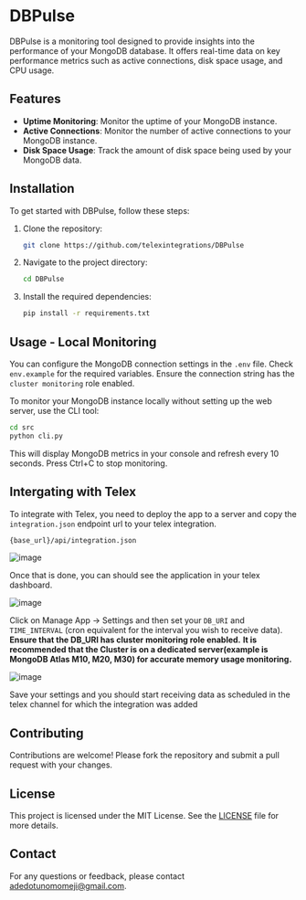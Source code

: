 # DBPulse

DBPulse is a monitoring tool designed to provide insights into the performance of your MongoDB database. It offers real-time data on key performance metrics such as active connections, disk space usage, and CPU usage.

## Features

- **Uptime Monitoring**: Monitor the uptime of your MongoDB instance.
- **Active Connections**: Monitor the number of active connections to your MongoDB instance.
- **Disk Space Usage**: Track the amount of disk space being used by your MongoDB data.

## Installation

To get started with DBPulse, follow these steps:

1. Clone the repository:

   ```bash
   git clone https://github.com/telexintegrations/DBPulse
   ```

2. Navigate to the project directory:

   ```bash
   cd DBPulse
   ```

3. Install the required dependencies:

   ```bash
   pip install -r requirements.txt
   ```

## Usage - Local Monitoring

You can configure the MongoDB connection settings in the `.env` file. Check `env.example` for the required variables. Ensure the connection string has the `cluster monitoring` role enabled.

To monitor your MongoDB instance locally without setting up the web server, use the CLI tool:

```bash
cd src
python cli.py
```

This will display MongoDB metrics in your console and refresh every 10 seconds. Press Ctrl+C to stop monitoring.

## Intergating with Telex

To integrate with Telex, you need to deploy the app to a server and copy the `integration.json` endpoint url to your telex 
integration.

```bash
{base_url}/api/integration.json
```

![image](https://dbpulse.s3.us-east-1.amazonaws.com/Screenshot+2025-02-23+014717.png)

Once that is done, you can should see the application in your telex dashboard.

![image](https://dbpulse.s3.us-east-1.amazonaws.com/Screenshot+2025-02-23+013723.png)

Click on Manage App -> Settings and then set your `DB_URI` and `TIME_INTERVAL` (cron equivalent for the interval you wish to receive data).
**Ensure that the DB_URI has cluster monitoring role enabled.**
**It is recommended that the Cluster is on a dedicated server(example is MongoDB Atlas M10, M20, M30) for accurate memory usage monitoring.**

![image](https://dbpulse.s3.us-east-1.amazonaws.com/Screenshot+2025-02-23+014812.png)

Save your settings and you should start receiving data as scheduled in the telex channel for which the integration was added 

## Contributing

Contributions are welcome! Please fork the repository and submit a pull request with your changes.

## License

This project is licensed under the MIT License. See the [LICENSE](LICENSE) file for more details.

## Contact

For any questions or feedback, please contact [adedotunomomeji@gmail.com](mailto:adedotunomomeji@gmail.com).
